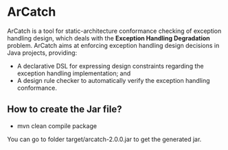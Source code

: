 # ArCatch

ArCatch is a tool for static-architecture conformance checking of exception handling design, which deals with the **Exception Handling Degradation** problem. ArCatch aims at enforcing exception handling design decisions in Java projects, providing: 
* A declarative DSL for expressing design constraints regarding the exception handling implementation; and 
* A design rule checker to automatically verify the exception handling conformance.

## How to create the Jar file?

* mvn clean compile package

You can go to folder target/arcatch-2.0.0.jar to get the generated jar.


